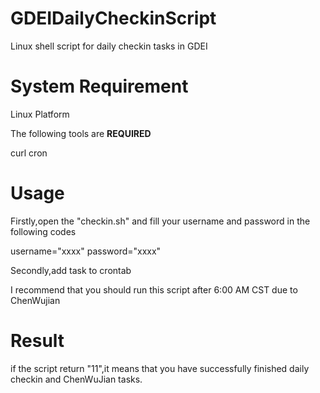 # GDEIDailyCheckinScript
Linux shell script for daily checkin tasks in GDEI


# System Requirement

Linux Platform

The following tools are **REQUIRED**

curl
cron

# Usage

Firstly,open the "checkin.sh" and fill your username and password in the following codes

username="xxxx"
password="xxxx"


Secondly,add task to crontab

I recommend that you should run this script after 6:00 AM CST due to ChenWujian


# Result

if the script return "11",it means that you have successfully finished daily checkin and ChenWuJian tasks.
